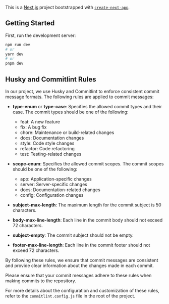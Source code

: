 <!-- @format -->

This is a [Next.js](https://nextjs.org/) project bootstrapped with [`create-next-app`](https://github.com/vercel/next.js/tree/canary/packages/create-next-app).

## Getting Started

First, run the development server:

```bash
npm run dev
# or
yarn dev
# or
pnpm dev
```

## Husky and Commitlint Rules

In our project, we use Husky and Commitlint to enforce consistent commit message formats. The following rules are applied to commit messages:

- **type-enum** or **type-case**: Specifies the allowed commit types and their case. The commit types should be one of the following:

  - feat: A new feature
  - fix: A bug fix
  - chore: Maintenance or build-related changes
  - docs: Documentation changes
  - style: Code style changes
  - refactor: Code refactoring
  - test: Testing-related changes

- **scope-enum**: Specifies the allowed commit scopes. The commit scopes should be one of the following:

  - app: Application-specific changes
  - server: Server-specific changes
  - docs: Documentation-related changes
  - config: Configuration changes

- **subject-max-length**: The maximum length for the commit subject is 50 characters.

- **body-max-line-length**: Each line in the commit body should not exceed 72 characters.

- **subject-empty**: The commit subject should not be empty.

- **footer-max-line-length**: Each line in the commit footer should not exceed 72 characters.

By following these rules, we ensure that commit messages are consistent and provide clear information about the changes made in each commit.

Please ensure that your commit messages adhere to these rules when making commits to the repository.

For more details about the configuration and customization of these rules, refer to the `commitlint.config.js` file in the root of the project.
